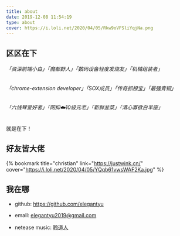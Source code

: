 ```yaml
---
title: about
date: 2019-12-08 11:54:19
type: about
cover: https://i.loli.net/2020/04/05/Rkw9oVFSliYqjNa.png
---
```


## 区区在下
  ###### 「资深前端小白」「魔都野人」「数码设备轻度发烧友」「机械组装者」
  ###### 「chrome-extension developer」「SOX成员」「传奇抓根宝」「最强青铜」
  ###### 「六线琴爱好者」「网抑☁️10级元老」「新鲜韭菜」「清心寡欲白羊座」
  
  就是在下！
  
  
## 好友皆大佬

{% bookmark title="christian" link="https://justwink.cn/" cover="https://i.loli.net/2020/04/05/YQqb61vwsWAF2Ka.jpg" %}

## 我在哪

  - github: https://github.com/elegantyu

  - email: elegantyu2019@gmail.com

  - netease music: [聆道人](https://music.163.com/#/user/home?id=103973269) 